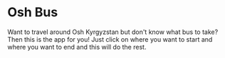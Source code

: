 Osh Bus
==============

Want to travel around Osh Kyrgyzstan but don't know what bus to take? Then this is the app for you! Just click on where you want to start and where you want to end and this will do the rest.
